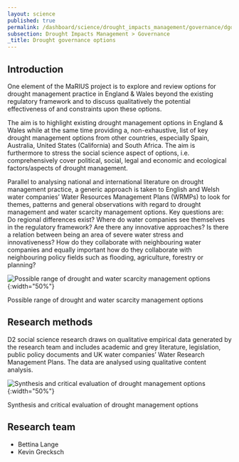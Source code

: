 ```yaml
---
layout: science
published: true
permalink: /dashboard/science/drought_impacts_management/governance/dgo/
subsection: Drought Impacts Management > Governance
_title: Drought governance options
---
```


## Introduction 

One element of the MaRIUS project is to explore and review options for drought management practice in England & Wales beyond the existing regulatory framework and to discuss qualitatively the potential effectiveness of and constraints upon these options.

The aim is to highlight existing drought management options in England & Wales while at the same time providing a, non-exhaustive, list of key drought management options from other countries, especially  Spain, Australia, United States (California) and South Africa. The aim is furthermore to stress the social science aspect of options, i.e. comprehensively cover political, social, legal and economic and ecological factors/aspects of drought management.

Parallel to analysing national and international literature on drought management practice, a generic approach is taken to English and Welsh water companies’ Water Resources Management Plans (WRMPs) to look for themes, patterns and general observations with regard to drought management and water scarcity management options. Key questions are: Do regional differences exist? Where do water companies see themselves in the regulatory framework? Are there any innovative approaches? Is there a relation between being an area of severe water stress and innovativeness? How do they collaborate with neighbouring water companies and equally important how do they collaborate with neighbouring policy fields such as flooding, agriculture, forestry or planning?

![Possible range of drought and water scarcity management options]({{site.baseurl}}/assets/img/KevinO1.jpg){:width="50%"}

Possible range of drought and water scarcity management options

## Research methods

D2 social science research draws on qualitative empirical data generated by the research team and includes academic and grey literature, legislation, public policy documents and UK water companies’ Water Research Management Plans. The data are analysed using qualitative content analysis.

![Synthesis and critical evaluation of drought management options]({{site.baseurl}}/assets/img/KevinO2.jpg){:width="50%"}

Synthesis and critical evaluation of drought management options

## Research team

* Bettina Lange
* Kevin Grecksch
